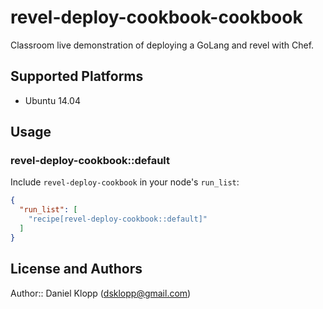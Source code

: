 # revel-deploy-cookbook-cookbook

Classroom live demonstration of deploying a GoLang and revel with Chef.

## Supported Platforms

 * Ubuntu 14.04


## Usage

### revel-deploy-cookbook::default

Include `revel-deploy-cookbook` in your node's `run_list`:

```json
{
  "run_list": [
    "recipe[revel-deploy-cookbook::default]"
  ]
}
```

## License and Authors

Author:: Daniel Klopp (<dsklopp@gmail.com>)
